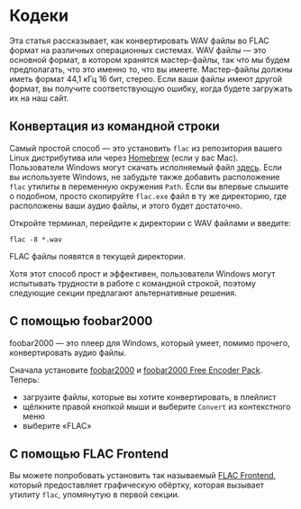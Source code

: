 # Кодеки

Эта статья рассказывает, как конвертировать WAV файлы во FLAC формат на
различных операционных системах. WAV файлы — это основной формат, в котором
хранятся мастер-файлы, так что мы будем предполагать, что это именно то, что
вы имеете. Мастер-файлы должны иметь формат 44,1 кГц 16 бит, стерео. Если
ваши файлы имеют другой формат, вы получите соответствующую ошибку, когда
будете загружать их на наш сайт.

## Конвертация из командной строки

Самый простой способ — это установить `flac` из репозитория вашего Linux
дистрибутива или через
[Homebrew](https://github.com/Homebrew/legacy-homebrew/blob/master/Library/Formula/flac.rb)
(если у вас Mac). Пользователи Windows могут скачать исполняемый файл
[здесь](http://downloads.xiph.org/releases/flac/). Если вы используете
Windows, не забудьте также добавить расположение `flac` утилиты в переменную
окружения `Path`. Если вы впервые слышите о подобном, просто скопируйте
`flac.exe` файл в ту же директорию, где расположены ваши аудио файлы, и этого
будет достаточно.

Откройте терминал, перейдите к директории c WAV файлами и введите:

```
flac -8 *.wav
```

FLAC файлы появятся в текущей директории.

Хотя этот способ прост и эффективен, пользователи Windows могут испытывать
трудности в работе с командной строкой, поэтому следующие секции предлагают
альтернативные решения.

## С помощью foobar2000

foobar2000 — это плеер для Windows, который умеет, помимо прочего,
конвертировать аудио файлы.

Сначала установите [foobar2000](http://www.foobar2000.org/download) и
[foobar2000 Free Encoder Pack](http://www.foobar2000.org/encoderpack).
Теперь:

  * загрузите файлы, которые вы хотите конвертировать, в плейлист
  * щёлкните правой кнопкой мыши и выберите `Convert` из контекстного меню
  * выберите «FLAC»

## С помощью FLAC Frontend

Вы можете попробовать установить так называемый
[FLAC Frontend](http://flacfrontend.sourceforge.net/), который предоставляет
графическую обёртку, которая вызывает утилиту `flac`, упомянутую в первой
секции.
